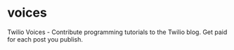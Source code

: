 # voices
Twilio Voices - Contribute programming tutorials to the Twilio blog. Get paid for each post you publish.
